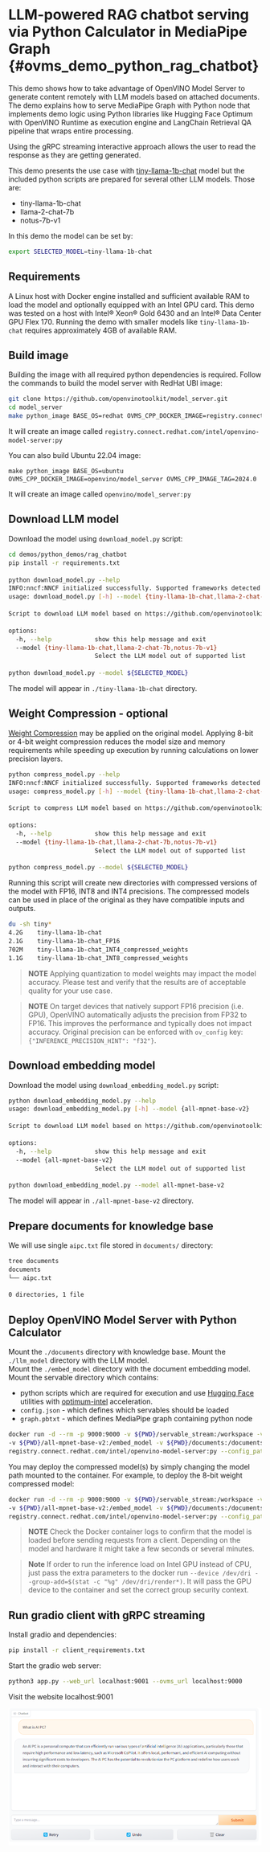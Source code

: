 # LLM-powered RAG chatbot serving via Python Calculator in MediaPipe Graph {#ovms_demo_python_rag_chatbot}

This demo shows how to take advantage of OpenVINO Model Server to generate content remotely with LLM models based on attached documents.
The demo explains how to serve MediaPipe Graph with Python node that implements demo logic using Python libraries like Hugging Face Optimum with OpenVINO Runtime as execution engine and LangChain Retrieval QA pipeline that wraps entire processing.

Using the gRPC streaming interactive approach allows the user to read the response as they are getting generated.

This demo presents the use case with [tiny-llama-1b-chat](https://huggingface.co/TinyLlama/TinyLlama-1.1B-Chat-v0.1) model but the included python scripts are prepared for several other LLM models. Those are:
- tiny-llama-1b-chat
- llama-2-chat-7b
- notus-7b-v1

In this demo the model can be set by:
```bash
export SELECTED_MODEL=tiny-llama-1b-chat
```

## Requirements
A Linux host with Docker engine installed and sufficient available RAM to load the model and optionally equipped with an Intel GPU card. This demo was tested on a host with Intel® Xeon® Gold 6430 and an Intel® Data Center GPU Flex 170. 
Running the demo with smaller models like `tiny-llama-1b-chat` requires approximately 4GB of available RAM.

## Build image

Building the image with all required python dependencies is required. Follow the commands to build the model server with RedHat UBI image:

```bash
git clone https://github.com/openvinotoolkit/model_server.git
cd model_server
make python_image BASE_OS=redhat OVMS_CPP_DOCKER_IMAGE=registry.connect.redhat.com/intel/openvino-model-server OVMS_CPP_IMAGE_TAG=2024.0
```
It will create an image called `registry.connect.redhat.com/intel/openvino-model-server:py`

You can also build Ubuntu 22.04 image:
```
make python_image BASE_OS=ubuntu OVMS_CPP_DOCKER_IMAGE=openvino/model_server OVMS_CPP_IMAGE_TAG=2024.0
```
It will create an image called `openvino/model_server:py`


## Download LLM model

Download the model using `download_model.py` script:

```bash
cd demos/python_demos/rag_chatbot
pip install -r requirements.txt

python download_model.py --help
INFO:nncf:NNCF initialized successfully. Supported frameworks detected: torch, onnx, openvino
usage: download_model.py [-h] --model {tiny-llama-1b-chat,llama-2-chat-7b,notus-7b-v1}

Script to download LLM model based on https://github.com/openvinotoolkit/openvino_notebooks/blob/main/notebooks/254-llm-chatbot

options:
  -h, --help            show this help message and exit
  --model {tiny-llama-1b-chat,llama-2-chat-7b,notus-7b-v1}
                        Select the LLM model out of supported list

python download_model.py --model ${SELECTED_MODEL}

```
The model will appear in `./tiny-llama-1b-chat` directory.

## Weight Compression - optional

[Weight Compression](https://docs.openvino.ai/canonical/weight_compression.html) may be applied on the original model. Applying 8-bit or 4-bit weight compression reduces the model size and memory requirements while speeding up execution by running calculations on lower precision layers.

```bash
python compress_model.py --help
INFO:nncf:NNCF initialized successfully. Supported frameworks detected: torch, onnx, openvino
usage: compress_model.py [-h] --model {tiny-llama-1b-chat,llama-2-chat-7b,notus-7b-v1}

Script to compress LLM model based on https://github.com/openvinotoolkit/openvino_notebooks/blob/main/notebooks/254-llm-chatbot

options:
  -h, --help            show this help message and exit
  --model {tiny-llama-1b-chat,llama-2-chat-7b,notus-7b-v1}
                        Select the LLM model out of supported list

python compress_model.py --model ${SELECTED_MODEL}


```
Running this script will create new directories with compressed versions of the model with FP16, INT8 and INT4 precisions.
The compressed models can be used in place of the original as they have compatible inputs and outputs.

```bash
du -sh tiny*
4.2G    tiny-llama-1b-chat
2.1G    tiny-llama-1b-chat_FP16
702M    tiny-llama-1b-chat_INT4_compressed_weights
1.1G    tiny-llama-1b-chat_INT8_compressed_weights
```

> **NOTE** Applying quantization to model weights may impact the model accuracy. Please test and verify that the results are of acceptable quality for your use case.

> **NOTE** On target devices that natively support FP16 precision (i.e. GPU), OpenVINO automatically adjusts the precision from FP32 to FP16. This improves the performance and typically does not impact accuracy. Original precision can be enforced with `ov_config` key:
`{"INFERENCE_PRECISION_HINT": "f32"}`.

## Download embedding model

Download the model using `download_embedding_model.py` script:

```bash
python download_embedding_model.py --help
usage: download_embedding_model.py [-h] --model {all-mpnet-base-v2}

Script to download LLM model based on https://github.com/openvinotoolkit/openvino_notebooks/blob/main/notebooks/254-llm-chatbot

options:
  -h, --help            show this help message and exit
  --model {all-mpnet-base-v2}
                        Select the LLM model out of supported list

python download_embedding_model.py --model all-mpnet-base-v2

```
The model will appear in `./all-mpnet-base-v2` directory.

## Prepare documents for knowledge base
We will use single `aipc.txt` file stored in `documents/` directory:
```bash
tree documents
documents
└── aipc.txt

0 directories, 1 file
```

## Deploy OpenVINO Model Server with Python Calculator

Mount the `./documents` directory with knowledge base.
Mount the `./llm_model` directory with the LLM model.  
Mount the `./embed_model` directory with the document embedding model.  
Mount the servable directory which contains:
- python scripts which are required for execution and use [Hugging Face](https://huggingface.co/) utilities with [optimum-intel](https://github.com/huggingface/optimum-intel) acceleration.
- `config.json` - which defines which servables should be loaded
- `graph.pbtxt` - which defines MediaPipe graph containing python node

```bash
docker run -d --rm -p 9000:9000 -v ${PWD}/servable_stream:/workspace -v ${PWD}/${SELECTED_MODEL}:/llm_model \
-v ${PWD}/all-mpnet-base-v2:/embed_model -v ${PWD}/documents:/documents -e SELECTED_MODEL=${SELECTED_MODEL} \
registry.connect.redhat.com/intel/openvino-model-server:py --config_path /workspace/config.json --port 9000
```

You may deploy the compressed model(s) by simply changing the model path mounted to the container. For example, to deploy the 8-bit weight compressed model:
```bash
docker run -d --rm -p 9000:9000 -v ${PWD}/servable_stream:/workspace -v ${PWD}/${SELECTED_MODEL}_INT8_compressed_weights:/llm_model \
-v ${PWD}/all-mpnet-base-v2:/embed_model -v ${PWD}/documents:/documents -e SELECTED_MODEL=${SELECTED_MODEL} \
registry.connect.redhat.com/intel/openvino-model-server:py --config_path /workspace/config.json --port 9000
```
> **NOTE** Check the Docker container logs to confirm that the model is loaded before sending requests from a client. Depending on the model and hardware it might take a few seconds or several minutes.

> **Note** If order to run the inference load on Intel GPU instead of CPU, just pass the extra parameters to the docker run `--device /dev/dri --group-add=$(stat -c "%g" /dev/dri/render*)`.
It will pass the GPU device to the container and set the correct group security context.

## Run gradio client with gRPC streaming

Install gradio and dependencies:
```bash
pip install -r client_requirements.txt
```
Start the gradio web server:
```bash
python3 app.py --web_url localhost:9001 --ovms_url localhost:9000
```

Visit the website localhost:9001

![result](result.png)
